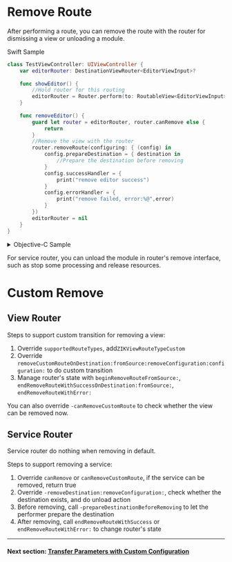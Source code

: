 # Remove Route

After performing a route, you can remove the route with the router for dismissing a view or unloading a module.

Swift Sample

```swift
class TestViewController: UIViewController {
    var editorRouter: DestinationViewRouter<EditorViewInput>?
    
    func showEditor() {
        //Hold router for this routing
        editorRouter = Router.perform(to: RoutableView<EditorViewInput>(), path: .push(from: self))
    }
    
    func removeEditor() {
        guard let router = editorRouter, router.canRemove else {
            return
        }
        //Remove the view with the router
        router.removeRoute(configuring: { (config) in
            config.prepareDestination = { destination in
                //Prepare the destination before removing
            }
            config.successHandler = {
                print("remove editor success")
            }
            config.errorHandler = {
                print("remove failed, error:%@",error)
            }
        })
        editorRouter = nil
    }
}
```

<details><summary>Objective-C Sample</summary>

```objectivec
@interface TestViewController()
@property (nonatomic, strong) ZIKViewRouter *editorRouter;
@end
@implementation TestViewController: UIViewController

- (void)showEditor {
  self.editorRouter = [ZIKRouterToView(EditorViewInput) performPath:ZIKViewRoutePath.pushFrom(self)];
}

- (void)removeEditor {
  if ([self.editorRouter canRemove] == NO) {
      return;
  }
  [self.editorRouter removeRouteWithSuccessHandler:^{
      NSLog(@"remove editor success");
  } errorHandler:^(ZIKRouteAction routeAction, NSError *error) {
      NSLog(@"remove failed, error:%@",error);
  }];
  self.editorRouter = nil
}

@end
```

</details>

For service router, you can unload the module in router's remove interface, such as stop some processing and release resources.

# Custom Remove

## View Router

Steps to support custom transition for removing a view:

1. Override `supportedRouteTypes`, add`ZIKViewRouteTypeCustom`
2. Override `removeCustomRouteOnDestination:fromSource:removeConfiguration:configuration:` to do custom transition
3. Manage router's state with `beginRemoveRouteFromSource:`,  `endRemoveRouteWithSuccessOnDestination:fromSource:`,  `endRemoveRouteWithError:`

You can also override `-canRemoveCustomRoute` to check whether the view can be removed now.

## Service Router

Service router do nothing when removing in default.

Steps to support removing a service:

1. Override `canRemove` or `canRemoveCustomRoute`, if the service can be removed, return true
2. Override `-removeDestination:removeConfiguration:`, check whether the destination exists, and do unload action
3. Before removing, call `-prepareDestinationBeforeRemoving` to let the performer prepare the destination
4. After removing, call `endRemoveRouteWithSuccess` or `endRemoveRouteWithError:` to change router's state

---
#### Next section: [Transfer Parameters with Custom Configuration](CustomConfiguration.md)

